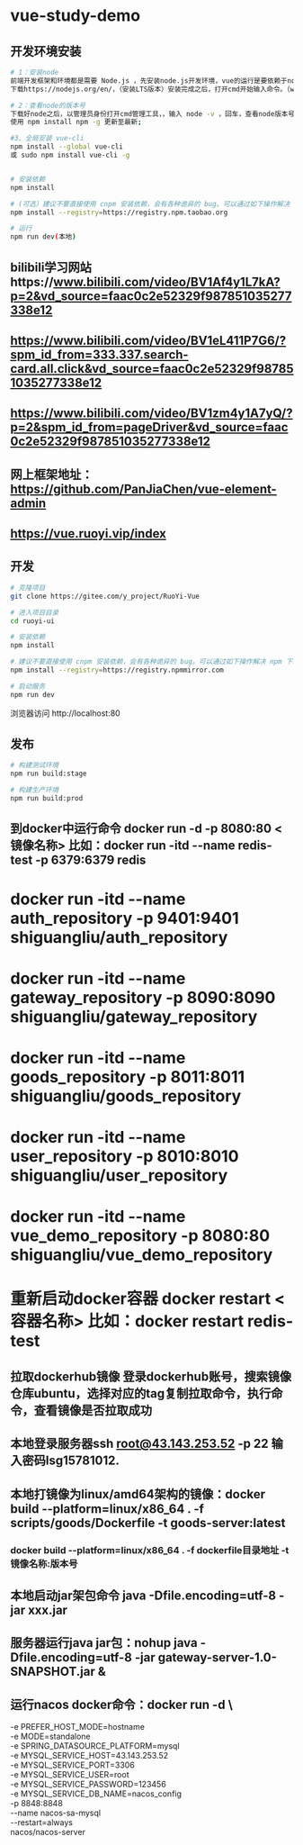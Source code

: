 # vue-study-demo
## 开发环境安装
```bash
# 1：安装node
前端开发框架和环境都是需要 Node.js ，先安装node.js开发环境，vue的运行是要依赖于node的npm的管理工具来实现
下载https://nodejs.org/en/，（安装LTS版本）安装完成之后，打开cmd开始输入命令。（win10系统需要管理员权限，右键点击以管理员身份运行cmd，否则可能会出现很多报错）

# 2：查看node的版本号
下载好node之后，以管理员身份打开cmd管理工具，，输入 node -v ，回车，查看node版本号，出现版本号则说明安装成功。
使用 npm install npm -g 更新至最新;

#3、全局安装 vue-cli
npm install --global vue-cli
或 sudo npm install vue-cli -g


# 安装依赖
npm install

# (可选）建议不要直接使用 cnpm 安装依赖，会有各种诡异的 bug。可以通过如下操作解决 npm 下载速度慢的问题
npm install --registry=https://registry.npm.taobao.org

# 运行
npm run dev(本地)
```

## bilibili学习网站https://www.bilibili.com/video/BV1Af4y1L7kA?p=2&vd_source=faac0c2e52329f987851035277338e12
## https://www.bilibili.com/video/BV1eL411P7G6/?spm_id_from=333.337.search-card.all.click&vd_source=faac0c2e52329f987851035277338e12
## https://www.bilibili.com/video/BV1zm4y1A7yQ/?p=2&spm_id_from=pageDriver&vd_source=faac0c2e52329f987851035277338e12
## 网上框架地址：https://github.com/PanJiaChen/vue-element-admin
## https://vue.ruoyi.vip/index




## 开发

```bash
# 克隆项目
git clone https://gitee.com/y_project/RuoYi-Vue

# 进入项目目录
cd ruoyi-ui

# 安装依赖
npm install

# 建议不要直接使用 cnpm 安装依赖，会有各种诡异的 bug。可以通过如下操作解决 npm 下载速度慢的问题
npm install --registry=https://registry.npmmirror.com

# 启动服务
npm run dev
```

浏览器访问 http://localhost:80

## 发布

```bash
# 构建测试环境
npm run build:stage

# 构建生产环境
npm run build:prod
```


## 到docker中运行命令 docker run -d -p 8080:80 <镜像名称> 比如：docker run -itd --name redis-test -p 6379:6379 redis
# docker run -itd --name auth_repository -p 9401:9401 shiguangliu/auth_repository
# docker run -itd --name gateway_repository -p 8090:8090 shiguangliu/gateway_repository
# docker run -itd --name goods_repository -p 8011:8011 shiguangliu/goods_repository
# docker run -itd --name user_repository -p 8010:8010 shiguangliu/user_repository
# docker run -itd --name vue_demo_repository -p 8080:80 shiguangliu/vue_demo_repository
# 重新启动docker容器 docker restart <容器名称> 比如：docker restart redis-test
## 拉取dockerhub镜像 登录dockerhub账号，搜索镜像仓库ubuntu，选择对应的tag复制拉取命令，执行命令，查看镜像是否拉取成功
## 本地登录服务器ssh root@43.143.253.52 -p 22 输入密码lsg15781012.
## 本地打镜像为linux/amd64架构的镜像：docker build --platform=linux/x86_64 . -f scripts/goods/Dockerfile -t goods-server:latest
### docker build --platform=linux/x86_64 . -f dockerfile目录地址 -t 镜像名称:版本号


## 本地启动jar架包命令 java -Dfile.encoding=utf-8 -jar xxx.jar
## 服务器运行java jar包：nohup java -Dfile.encoding=utf-8 -jar gateway-server-1.0-SNAPSHOT.jar &

## 运行nacos docker命令：docker run -d \
-e PREFER_HOST_MODE=hostname \
-e MODE=standalone \
-e SPRING_DATASOURCE_PLATFORM=mysql \
-e MYSQL_SERVICE_HOST=43.143.253.52 \
-e MYSQL_SERVICE_PORT=3306 \
-e MYSQL_SERVICE_USER=root \
-e MYSQL_SERVICE_PASSWORD=123456 \
-e MYSQL_SERVICE_DB_NAME=nacos_config \
-p 8848:8848 \
--name nacos-sa-mysql \
--restart=always \
nacos/nacos-server
